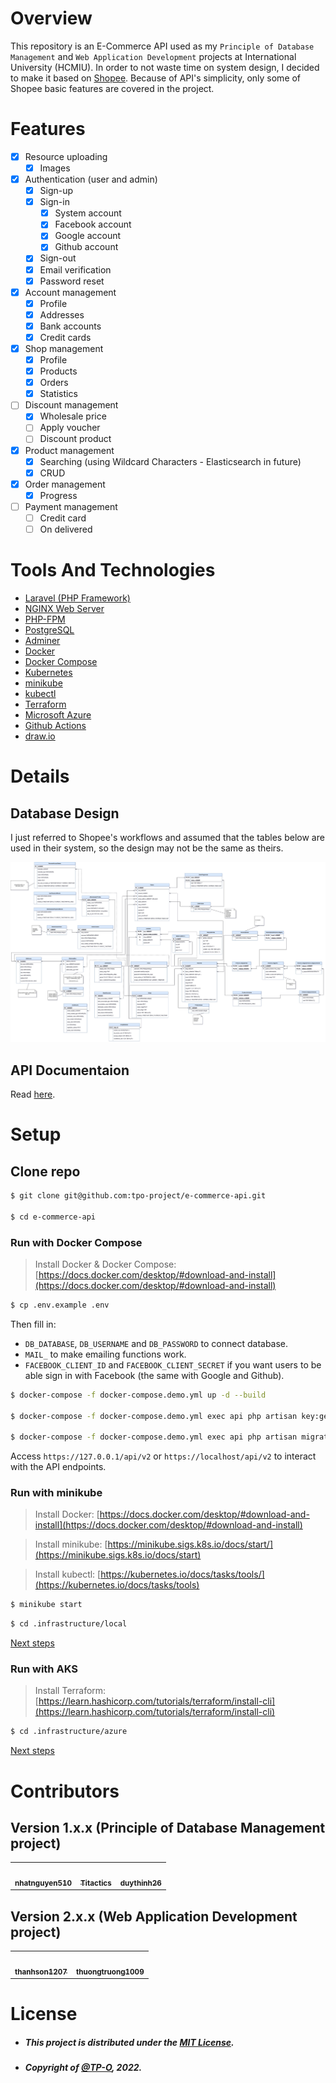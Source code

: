 # Overview

This repository is an E-Commerce API used as my `Principle of Database Management` and `Web Application Development` projects at International University (HCMIU). In order to not waste time on system design, I decided to make it based on [Shopee](https://shopee.vn). Because of API's simplicity, only some of Shopee basic features are covered in the project.

# Features

- [x] Resource uploading
    - [x] Images
- [x] Authentication (user and admin)
    - [x] Sign-up
    - [x] Sign-in
        - [x] System account
        - [x] Facebook account
        - [x] Google account
        - [x] Github account
    - [x] Sign-out
    - [x] Email verification
    - [x] Password reset
- [x] Account management
    - [x] Profile
    - [x] Addresses
    - [x] Bank accounts
    - [x] Credit cards
- [x] Shop management
    - [x] Profile
    - [x] Products
    - [x] Orders
    - [x] Statistics
- [ ] Discount management
    - [x] Wholesale price
    - [ ] Apply voucher
    - [ ] Discount product
- [x] Product management
    - [x] Searching (using Wildcard Characters - Elasticsearch in future)
    - [x] CRUD
- [x] Order management
    - [x] Progress
- [ ] Payment management
    - [ ] Credit card
    - [ ] On delivered

# Tools And Technologies

- [Laravel (PHP Framework)](https://laravel.com)
- [NGINX Web Server](https://en.wikipedia.org/wiki/Nginx)
- [PHP-FPM](https://www.php.net/manual/en/install.fpm.php)
- [PostgreSQL](https://www.postgresql.org)
- [Adminer](https://www.adminer.org)
- [Docker](https://www.docker.com)
- [Docker Compose](https://docs.docker.com/compose)
- [Kubernetes](https://kubernetes.io)
- [minikube](https://minikube.sigs.k8s.io/docs)
- [kubectl](https://kubernetes.io/docs/tasks/tools)
- [Terraform](https://www.terraform.io)
- [Microsoft Azure](https://azure.microsoft.com/en-us)
- [Github Actions](https://github.com/features/actions)
- [draw.io](https://app.diagrams.net)

# Details

## Database Design

I just referred to Shopee's workflows and assumed that the tables below are used in their system, so the design may not be the same as theirs.

![E-commerce Database Design](/docs/img/database.jpg)

## API Documentaion

Read [here](https://tpo-project.github.io/e-commerce-api).

# Setup

## Clone repo

```bash
$ git clone git@github.com:tpo-project/e-commerce-api.git

$ cd e-commerce-api
```

### Run with Docker Compose

> Install Docker & Docker Compose: [https://docs.docker.com/desktop/#download-and-install](https://docs.docker.com/desktop/#download-and-install)

```bash
$ cp .env.example .env
```

Then fill in:
- `DB_DATABASE`, `DB_USERNAME` and `DB_PASSWORD` to connect database.
- `MAIL_` to make emailing functions work.
- `FACEBOOK_CLIENT_ID` and `FACEBOOK_CLIENT_SECRET` if you want users to be able sign in with Facebook (the same with Google and Github).

```bash
$ docker-compose -f docker-compose.demo.yml up -d --build

$ docker-compose -f docker-compose.demo.yml exec api php artisan key:generate

$ docker-compose -f docker-compose.demo.yml exec api php artisan migrate --seed
```

Access `https://127.0.0.1/api/v2` or `https://localhost/api/v2` to interact with the API endpoints.

### Run with minikube

> Install Docker: [https://docs.docker.com/desktop/#download-and-install](https://docs.docker.com/desktop/#download-and-install)

> Install minikube: [https://minikube.sigs.k8s.io/docs/start/](https://minikube.sigs.k8s.io/docs/start)

> Install kubectl: [https://kubernetes.io/docs/tasks/tools/](https://kubernetes.io/docs/tasks/tools)

```bash
$ minikube start
```

```bash
$ cd .infrastructure/local
```

[Next steps](https://github.com/tpo-project/e-commerce-api/tree/2.x.x/.infrastructure/local)

### Run with AKS

> Install Terraform: [https://learn.hashicorp.com/tutorials/terraform/install-cli](https://learn.hashicorp.com/tutorials/terraform/install-cli)

```bash
$ cd .infrastructure/azure
```

[Next steps](https://github.com/tpo-project/e-commerce-api/tree/2.x.x/.infrastructure/azure)

# Contributors

## Version 1.x.x (Principle of Database Management project)

<table>
  <tr>
    <td align="center"><a href="https://github.com/nhatnguyen510"><img src="https://avatars.githubusercontent.com/u/71200617?v=4?s=100" width="100px;" alt=""/><br /><sub><b>nhatnguyen510</b></sub></a></td>
    <td align="center"><a href="https://github.com/Titactics"><img src="https://avatars.githubusercontent.com/u/71199588?v=4?s=100" width="100px;" alt=""/><br /><sub><b>Titactics</b></sub></a></td>
    <td align="center"><a href="https://github.com/duythinh26"><img src="https://avatars.githubusercontent.com/u/67096386?v=4?s=100" width="100px;" alt=""/><br /><sub><b>duythinh26</b></sub></a></td>
  </tr>
</table>

## Version 2.x.x (Web Application Development project)

<table>
  <tr>
    <td align="center"><a href="https://github.com/thanhson1207"><img src="https://avatars.githubusercontent.com/u/68525507?v=4?s=100" width="100px;" alt=""/><br /><sub><b>thanhson1207</b></sub></a></td>
    <td align="center"><a href="https://github.com/thuongtruong1009"><img src="https://avatars.githubusercontent.com/u/71834167?v=4?s=100" width="100px;" alt=""/><br /><sub><b>thuongtruong1009</b></sub></a></td>
  </tr>
</table>

# License

- ##### This project is distributed under the [MIT License](LICENSE).
- ##### Copyright of [@TP-O](https://github.com/TP-O), 2022.
